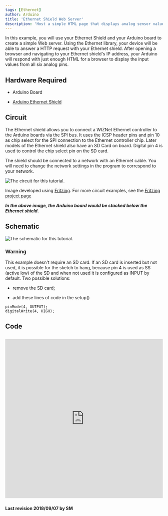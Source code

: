 ```yaml
---
tags: [Ethernet]
author: Arduino
title: 'Ethernet Shield Web Server'
description: 'Host a simple HTML page that displays analog sensor values.'
---
```


In this example, you will use your Ethernet Shield and your Arduino board to create   a simple Web server. Using the Ethernet library, your device will be able to answer a HTTP request with your Ethernet shield.  After opening a browser and navigating to your Ethernet shield's IP address, your Arduino will respond with just enough HTML for a browser to display the input values from all six analog pins.

## Hardware Required

- Arduino Board

- [Arduino Ethernet Shield](/hardware/ethernet-shield-rev2)

## Circuit

The Ethernet shield allows you to connect a WIZNet Ethernet controller to the Arduino boards via the SPI bus. It uses the ICSP header pins and pin 10 as chip select for the SPI connection to the Ethernet controller chip. Later models of the Ethernet shield also have an SD Card on board. Digital pin 4 is used to control the chip select pin on the SD card.

The shield should be connected to a network with an Ethernet cable.  You will need to change the network settings in the program to correspond to your network.

![The circuit for this tutorial.](assets/EthernetShieldF_bb.png)

Image developed using [Fritzing](http://www.fritzing.org). For more circuit examples, see the [Fritzing project page](http://fritzing.org/projects/)

***In the above  image, the Arduino board would be stacked below the Ethernet shield.***

## Schematic

![The schematic for this tutorial.](assets/EthernetShield_sch.png)

### Warning

This example doesn't require an SD card. If an SD card is inserted but not used, it is possible for the sketch to hang, because pin 4 is used as SS (active low) of the SD and when not used it is configured as INPUT by default. Two possible solutions:

- remove the SD card;

- add these lines of code in the setup()

```arduino
pinMode(4, OUTPUT);
digitalWrite(4, HIGH);
```

## Code

<iframe src='https://create.arduino.cc/example/library/ethernet*2*0_0/ethernet*2*0_0%5Cexamples%5CWebServer/WebServer/preview?embed' style='height:510px;width:100%;margin:10px 0' frameborder='0'></iframe>


**Last revision 2018/09/07 by SM**
